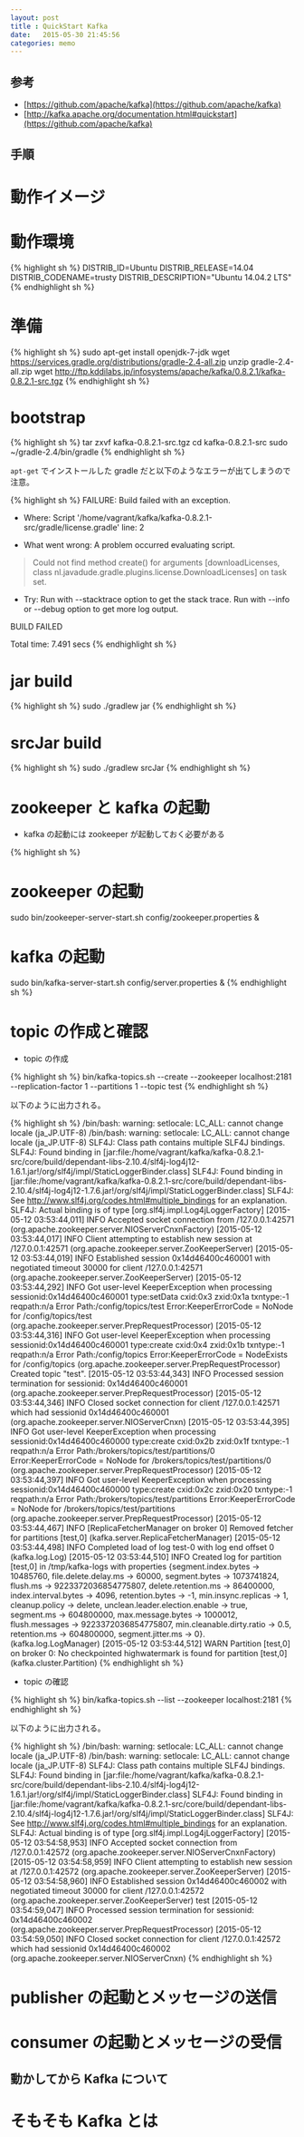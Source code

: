 ```yaml
---
layout: post
title : QuickStart Kafka
date:   2015-05-30 21:45:56
categories: memo
---
```


## 参考

- [https://github.com/apache/kafka](https://github.com/apache/kafka)
- [http://kafka.apache.org/documentation.html#quickstart](https://github.com/apache/kafka)

## 手順

# 動作イメージ


# 動作環境

{% highlight sh %}
DISTRIB_ID=Ubuntu
DISTRIB_RELEASE=14.04
DISTRIB_CODENAME=trusty
DISTRIB_DESCRIPTION="Ubuntu 14.04.2 LTS"
{% endhighlight sh %}

# 準備

{% highlight sh %}
sudo apt-get install openjdk-7-jdk
wget https://services.gradle.org/distributions/gradle-2.4-all.zip
unzip gradle-2.4-all.zip
wget http://ftp.kddilabs.jp/infosystems/apache/kafka/0.8.2.1/kafka-0.8.2.1-src.tgz
{% endhighlight sh %}

# bootstrap

{% highlight sh %}
tar zxvf kafka-0.8.2.1-src.tgz
cd kafka-0.8.2.1-src
sudo ~/gradle-2.4/bin/gradle
{% endhighlight sh %}

`apt-get` でインストールした gradle だと以下のようなエラーが出てしまうので注意。

{% highlight sh %}
FAILURE: Build failed with an exception.

* Where:
Script '/home/vagrant/kafka/kafka-0.8.2.1-src/gradle/license.gradle' line: 2

* What went wrong:
A problem occurred evaluating script.
> Could not find method create() for arguments [downloadLicenses, class nl.javadude.gradle.plugins.license.DownloadLicenses] on task set.

* Try:
Run with --stacktrace option to get the stack trace. Run with --info or --debug option to get more log output.

BUILD FAILED

Total time: 7.491 secs
{% endhighlight sh %}

# jar build

{% highlight sh %}
sudo ./gradlew jar
{% endhighlight sh %}

# srcJar build

{% highlight sh %}
sudo ./gradlew srcJar
{% endhighlight sh %}

# zookeeper と kafka の起動

- kafka の起動には zookeeper が起動しておく必要がある

{% highlight sh %}
# zookeeper の起動
sudo bin/zookeeper-server-start.sh config/zookeeper.properties &
# kafka の起動
sudo bin/kafka-server-start.sh config/server.properties &
{% endhighlight sh %}

# topic の作成と確認

- topic の作成

{% highlight sh %}
bin/kafka-topics.sh --create --zookeeper localhost:2181 --replication-factor 1 --partitions 1 --topic test
{% endhighlight sh %}

以下のように出力される。

{% highlight sh %}
/bin/bash: warning: setlocale: LC_ALL: cannot change locale (ja_JP.UTF-8)
/bin/bash: warning: setlocale: LC_ALL: cannot change locale (ja_JP.UTF-8)
SLF4J: Class path contains multiple SLF4J bindings.
SLF4J: Found binding in [jar:file:/home/vagrant/kafka/kafka-0.8.2.1-src/core/build/dependant-libs-2.10.4/slf4j-log4j12-1.6.1.jar!/org/slf4j/impl/StaticLoggerBinder.class]
SLF4J: Found binding in [jar:file:/home/vagrant/kafka/kafka-0.8.2.1-src/core/build/dependant-libs-2.10.4/slf4j-log4j12-1.7.6.jar!/org/slf4j/impl/StaticLoggerBinder.class]
SLF4J: See http://www.slf4j.org/codes.html#multiple_bindings for an explanation.
SLF4J: Actual binding is of type [org.slf4j.impl.Log4jLoggerFactory]
[2015-05-12 03:53:44,011] INFO Accepted socket connection from /127.0.0.1:42571 (org.apache.zookeeper.server.NIOServerCnxnFactory)
[2015-05-12 03:53:44,017] INFO Client attempting to establish new session at /127.0.0.1:42571 (org.apache.zookeeper.server.ZooKeeperServer)
[2015-05-12 03:53:44,019] INFO Established session 0x14d46400c460001 with negotiated timeout 30000 for client /127.0.0.1:42571 (org.apache.zookeeper.server.ZooKeeperServer)
[2015-05-12 03:53:44,292] INFO Got user-level KeeperException when processing sessionid:0x14d46400c460001 type:setData cxid:0x3 zxid:0x1a txntype:-1 reqpath:n/a Error Path:/config/topics/test Error:KeeperErrorCode = NoNode for /config/topics/test (org.apache.zookeeper.server.PrepRequestProcessor)
[2015-05-12 03:53:44,316] INFO Got user-level KeeperException when processing sessionid:0x14d46400c460001 type:create cxid:0x4 zxid:0x1b txntype:-1 reqpath:n/a Error Path:/config/topics Error:KeeperErrorCode = NodeExists for /config/topics (org.apache.zookeeper.server.PrepRequestProcessor)
Created topic "test".
[2015-05-12 03:53:44,343] INFO Processed session termination for sessionid: 0x14d46400c460001 (org.apache.zookeeper.server.PrepRequestProcessor)
[2015-05-12 03:53:44,346] INFO Closed socket connection for client /127.0.0.1:42571 which had sessionid 0x14d46400c460001 (org.apache.zookeeper.server.NIOServerCnxn)
[2015-05-12 03:53:44,395] INFO Got user-level KeeperException when processing sessionid:0x14d46400c460000 type:create cxid:0x2b zxid:0x1f txntype:-1 reqpath:n/a Error Path:/brokers/topics/test/partitions/0 Error:KeeperErrorCode = NoNode for /brokers/topics/test/partitions/0 (org.apache.zookeeper.server.PrepRequestProcessor)
[2015-05-12 03:53:44,397] INFO Got user-level KeeperException when processing sessionid:0x14d46400c460000 type:create cxid:0x2c zxid:0x20 txntype:-1 reqpath:n/a Error Path:/brokers/topics/test/partitions Error:KeeperErrorCode = NoNode for /brokers/topics/test/partitions (org.apache.zookeeper.server.PrepRequestProcessor)
[2015-05-12 03:53:44,467] INFO [ReplicaFetcherManager on broker 0] Removed fetcher for partitions [test,0] (kafka.server.ReplicaFetcherManager)
[2015-05-12 03:53:44,498] INFO Completed load of log test-0 with log end offset 0 (kafka.log.Log)
[2015-05-12 03:53:44,510] INFO Created log for partition [test,0] in /tmp/kafka-logs with properties {segment.index.bytes -> 10485760, file.delete.delay.ms -> 60000, segment.bytes -> 1073741824, flush.ms -> 9223372036854775807, delete.retention.ms -> 86400000, index.interval.bytes -> 4096, retention.bytes -> -1, min.insync.replicas -> 1, cleanup.policy -> delete, unclean.leader.election.enable -> true, segment.ms -> 604800000, max.message.bytes -> 1000012, flush.messages -> 9223372036854775807, min.cleanable.dirty.ratio -> 0.5, retention.ms -> 604800000, segment.jitter.ms -> 0}. (kafka.log.LogManager)
[2015-05-12 03:53:44,512] WARN Partition [test,0] on broker 0: No checkpointed highwatermark is found for partition [test,0] (kafka.cluster.Partition)
{% endhighlight sh %}

- topic の確認

{% highlight sh %}
bin/kafka-topics.sh --list --zookeeper localhost:2181
{% endhighlight sh %}

以下のように出力される。

{% highlight sh %}
/bin/bash: warning: setlocale: LC_ALL: cannot change locale (ja_JP.UTF-8)
/bin/bash: warning: setlocale: LC_ALL: cannot change locale (ja_JP.UTF-8)
SLF4J: Class path contains multiple SLF4J bindings.
SLF4J: Found binding in [jar:file:/home/vagrant/kafka/kafka-0.8.2.1-src/core/build/dependant-libs-2.10.4/slf4j-log4j12-1.6.1.jar!/org/slf4j/impl/StaticLoggerBinder.class]
SLF4J: Found binding in [jar:file:/home/vagrant/kafka/kafka-0.8.2.1-src/core/build/dependant-libs-2.10.4/slf4j-log4j12-1.7.6.jar!/org/slf4j/impl/StaticLoggerBinder.class]
SLF4J: See http://www.slf4j.org/codes.html#multiple_bindings for an explanation.
SLF4J: Actual binding is of type [org.slf4j.impl.Log4jLoggerFactory]
[2015-05-12 03:54:58,953] INFO Accepted socket connection from /127.0.0.1:42572 (org.apache.zookeeper.server.NIOServerCnxnFactory)
[2015-05-12 03:54:58,959] INFO Client attempting to establish new session at /127.0.0.1:42572 (org.apache.zookeeper.server.ZooKeeperServer)
[2015-05-12 03:54:58,960] INFO Established session 0x14d46400c460002 with negotiated timeout 30000 for client /127.0.0.1:42572 (org.apache.zookeeper.server.ZooKeeperServer)
test
[2015-05-12 03:54:59,047] INFO Processed session termination for sessionid: 0x14d46400c460002 (org.apache.zookeeper.server.PrepRequestProcessor)
[2015-05-12 03:54:59,050] INFO Closed socket connection for client /127.0.0.1:42572 which had sessionid 0x14d46400c460002 (org.apache.zookeeper.server.NIOServerCnxn)
{% endhighlight sh %}

# publisher の起動とメッセージの送信

# consumer の起動とメッセージの受信

## 動かしてから Kafka について

# そもそも Kafka とは

[jekyll]:      http://jekyllrb.com
[jekyll-gh]:   https://github.com/jekyll/jekyll
[jekyll-help]: https://github.com/jekyll/jekyll-help
